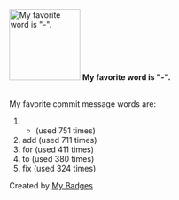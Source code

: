 <img src="https://github.com/my-badges/my-badges/blob/master/src/all-badges/favorite-word/favorite-word.png?raw=true" alt="My favorite word is &quot;-&quot;." title="My favorite word is &quot;-&quot;." width="128">
<strong>My favorite word is &quot;-&quot;.</strong>
<br><br>

My favorite commit message words are:

1. - (used 751 times)
2. add (used 711 times)
3. for (used 411 times)
4. to (used 380 times)
5. fix (used 324 times)


Created by <a href="https://github.com/my-badges/my-badges">My Badges</a>